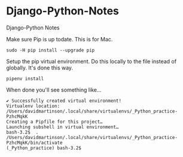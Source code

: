 # Django-Python-Notes
Django-Python Notes

Make sure Pip is up todate. This is for Mac.        
```
sudo -H pip install --upgrade pip
```

Setup the pip virtual environment.  Do this locally to the file instead of globally.  It's done this way.

```
pipenv install
```

When done you'll see something like...    
```
✔ Successfully created virtual environment! 
Virtualenv location: /Users/davidmartinson/.local/share/virtualenvs/_Python_practice-PzhcMqkK
Creating a Pipfile for this project…
Launching subshell in virtual environment…
bash-3.2$  . /Users/davidmartinson/.local/share/virtualenvs/_Python_practice-PzhcMqkK/bin/activate
(_Python_practice) bash-3.2$ 
```
